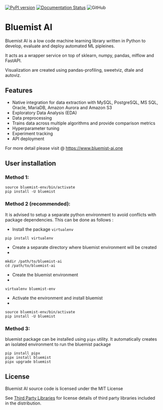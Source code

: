 [![PyPI version](https://badge.fury.io/py/bluemist.svg)](https://badge.fury.io/py/bluemist)
[![Documentation Status](https://readthedocs.org/projects/bluemist-ai/badge/?version=latest)](https://bluemist-ai.readthedocs.io/en/latest/?badge=latest)
![GitHub](https://img.shields.io/github/license/shashanka89/bluemist-ai)

# Bluemist AI

Bluemist AI is a low code machine learning library written in Python to develop, evaluate and deploy automated ML
pipleines. 

It acts as a wrapper service on top of sklearn, numpy, pandas, mlflow and FastAPI.

Visualization are created using pandas-profiling, sweetviz, dtale and autoviz. 

## Features
- Native integration for data extraction with MySQL, PostgreSQL, MS SQL, Oracle, MariaDB, Amazon Aurora and Amazon S3
- Exploratory Data Analysis (EDA)
- Data preprocessing
- Trains data across multiple algorithms and provide comparison metrics
- Hyperparameter tuning
- Experiment tracking
- API deployment

For more detail please visit @ https://www.bluemist-ai.one

## User installation

### Method 1:

```{python}
source bluemist-env/bin/activate
pip install -U bluemist
```

### Method 2 (recommended):
It is advised to setup a separate python environment to avoid conflicts with package dependencies. 
This can be done as follows :

- Install the package ``virtualenv``

```{python}
pip install virtualenv
```

- Create a separate directory where bluemist environment will be created
- 
```{python}
mkdir /path/to/bluemist-ai
cd /path/to/bluemist-ai
```

- Create the bluemist environment
- 
```{python}
virtualenv bluemist-env
```

- Activate the environment and install bluemist
- 
```{python}
source bluemist-env/bin/activate
pip install -U bluemist
```

### Method 3:

bluemist package can be installed using ``pipx`` utility. It automatically creates an isolated environment to run the
bluemist package

```{python}
pip install pipx
pipx install bluemist
pipx upgrade bluemist
```


## License

Bluemist AI source code is licensed under the MIT License

See [Third Party Libraries](https://github.com/mist-projects/bluemist-ai/wiki/Third-Part-Libraries) for license details of third party libraries included in the distribution.
